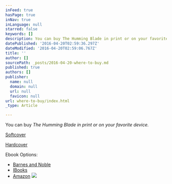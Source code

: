 ```yaml
---
inFeed: true
hasPage: true
inNav: true
inLanguage: null
starred: false
keywords: []
description: You can buy The Humming Blade in print or on your favorite device.
datePublished: '2016-04-20T02:59:36.297Z'
dateModified: '2016-04-20T02:59:06.767Z'
title: ''
author: []
sourcePath: _posts/2016-04-20-where-to-buy.md
published: true
authors: []
publisher:
  name: null
  domain: null
  url: null
  favicon: null
url: where-to-buy/index.html
_type: Article

---
```

You can buy _The Humming Blade _in print or on your favorite device.__

[Softcover][0]

[Hardcover][1]

Ebook Options:

* [Barnes and Noble][2]
* [IBooks][3]
* [Amazon][4]
![](https://the-grid-user-content.s3-us-west-2.amazonaws.com/69ccaefd-8970-4d40-b075-df2a040e1ba8.jpg)

[0]: http://www.lulu.com/shop/christopher-clark/the-humming-blade/paperback/product-22597138.html
[1]: http://www.lulu.com/shop/christopher-clark/the-humming-blade/hardcover/product-22597942.html
[2]: http://www.barnesandnoble.com/w/the-humming-blade-christopher-clark/1123611082?ean=9781483447162
[3]: https://itunes.apple.com/us/book/the-humming-blade/id1093916932?mt=11
[4]: http://www.amazon.com/Humming-Blade-Christopher-Clark-ebook/dp/B01D95D6KI/ref=sr_1_1?ie=UTF8&qid=1461120965&sr=8-1&keywords=the+humming+blade